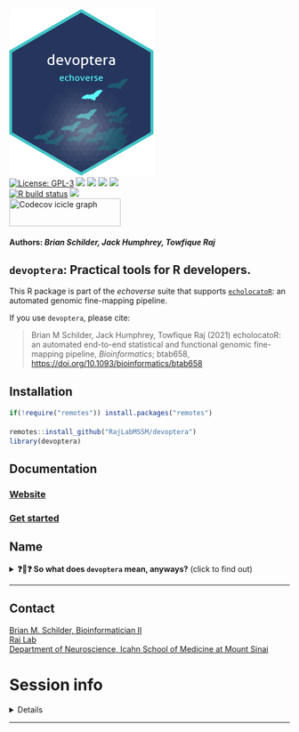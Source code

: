 <img src='https://github.com/RajLabMSSM/devoptera/raw/master/inst/hex/hex.png' title='Hex sticker for devoptera' height='300'><br>
[![License:
GPL-3](https://img.shields.io/badge/license-GPL--3-blue.svg)](https://cran.r-project.org/web/licenses/GPL-3)
[![](https://img.shields.io/badge/doi-10.1093/bioinformatics/btab658-blue.svg)](https://doi.org/10.1093/bioinformatics/btab658)
[![](https://img.shields.io/badge/devel%20version-0.99.0-black.svg)](https://github.com/RajLabMSSM/devoptera)
[![](https://img.shields.io/github/languages/code-size/RajLabMSSM/devoptera.svg)](https://github.com/RajLabMSSM/devoptera)
[![](https://img.shields.io/github/last-commit/RajLabMSSM/devoptera.svg)](https://github.com/RajLabMSSM/devoptera/commits/master)
<br> [![R build
status](https://github.com/RajLabMSSM/devoptera/workflows/rworkflows/badge.svg)](https://github.com/RajLabMSSM/devoptera/actions)
[![](https://codecov.io/gh/RajLabMSSM/devoptera/branch/master/graph/badge.svg)](https://codecov.io/gh/RajLabMSSM/devoptera)
<br>
<a href='https://app.codecov.io/gh/RajLabMSSM/devoptera/tree/master' target='_blank'><img src='https://codecov.io/gh/RajLabMSSM/devoptera/branch/master/graphs/icicle.svg' title='Codecov icicle graph' width='200' height='50' style='vertical-align: top;'></a>  
<h4>  
Authors: <i>Brian Schilder, Jack Humphrey, Towfique Raj</i>  
</h4>

## `devoptera`: Practical tools for R developers.

This R package is part of the *echoverse* suite that supports
[`echolocatoR`](https://github.com/RajLabMSSM/echolocatoR): an automated
genomic fine-mapping pipeline.

If you use `devoptera`, please cite:

> Brian M Schilder, Jack Humphrey, Towfique Raj (2021) echolocatoR: an
> automated end-to-end statistical and functional genomic fine-mapping
> pipeline, *Bioinformatics*; btab658,
> <https://doi.org/10.1093/bioinformatics/btab658>

## Installation

``` r
if(!require("remotes")) install.packages("remotes")

remotes::install_github("RajLabMSSM/devoptera")
library(devoptera)
```

## Documentation

### [Website](https://rajlabmssm.github.io/devoptera)

### [Get started](https://rajlabmssm.github.io/devoptera/articles/devoptera)

## Name

<details>
<summary>
<strong>❓🦇❓ So what does <code>devoptera</code> mean,
anyways?</strong> (click to find out)
</summary>

[**DevOps**](https://en.wikipedia.org/wiki/DevOps) is a software
engineering methodology that is itself an amalgam of software
**Dev**lopment and IT **Op**eration**s**.

**Chiroptera** is a the name of the phylogenetic order to which bats
belong. `devoptera` is part of the broader *echoverse* suite that
supports [`echolocatoR`](https://github.com/RajLabMSSM/echolocatoR), and
`echolocatoR` is an R package that facilitates fine-mapping to pinpoint
causal genetic variants underlying complex traits.

You know, like bats do (kind of). :cricket::wavy_dash::bat:
</details>
<hr>

## Contact

<a href="https://bschilder.github.io/BMSchilder/" target="_blank">Brian
M. Schilder, Bioinformatician II</a>  
<a href="https://rajlab.org" target="_blank">Raj Lab</a>  
<a href="https://icahn.mssm.edu/about/departments/neuroscience" target="_blank">Department
of Neuroscience, Icahn School of Medicine at Mount Sinai</a>

# Session info

<details>

``` r
devoptera::session_info()
```

    ## ─ Session info ───────────────────────────────────────────────────────────────
    ##  setting  value
    ##  version  R version 4.2.1 (2022-06-23)
    ##  os       macOS Big Sur ... 10.16
    ##  system   x86_64, darwin17.0
    ##  ui       X11
    ##  language (EN)
    ##  collate  en_US.UTF-8
    ##  ctype    en_US.UTF-8
    ##  tz       Europe/London
    ##  date     2023-03-08
    ##  pandoc   3.1 @ /usr/local/bin/ (via rmarkdown)
    ## 
    ## ─ Packages ───────────────────────────────────────────────────────────────────
    ##  package      * version   date (UTC) lib source
    ##  badger         0.2.3     2023-01-28 [1] CRAN (R 4.2.0)
    ##  Biobase        2.58.0    2022-11-01 [1] Bioconductor
    ##  BiocCheck      1.34.2    2022-11-17 [1] Bioconductor
    ##  BiocGenerics   0.44.0    2022-11-01 [1] Bioconductor
    ##  BiocManager    1.30.20   2023-02-24 [1] CRAN (R 4.2.0)
    ##  biocViews      1.66.2    2022-12-22 [1] Bioconductor
    ##  bitops         1.0-7     2021-04-24 [1] CRAN (R 4.2.0)
    ##  cachem         1.0.6     2021-08-19 [1] CRAN (R 4.2.0)
    ##  callr          3.7.3     2022-11-02 [1] CRAN (R 4.2.0)
    ##  cli            3.6.0     2023-01-09 [1] CRAN (R 4.2.0)
    ##  codetools      0.2-19    2023-02-01 [1] CRAN (R 4.2.0)
    ##  colorspace     2.1-0     2023-01-23 [1] CRAN (R 4.2.1)
    ##  crayon         1.5.2     2022-09-29 [1] CRAN (R 4.2.0)
    ##  data.table     1.14.8    2023-02-17 [1] CRAN (R 4.2.0)
    ##  desc           1.4.2     2022-09-08 [1] CRAN (R 4.2.1)
    ##  devoptera      0.99.0    2023-03-08 [1] Bioconductor
    ##  devtools       2.4.5     2022-10-11 [1] CRAN (R 4.2.0)
    ##  digest         0.6.31    2022-12-11 [1] CRAN (R 4.2.0)
    ##  dlstats        0.1.6     2022-12-14 [1] Github (GuangchuangYu/dlstats@dc0d72b)
    ##  dplyr          1.1.0     2023-01-29 [1] CRAN (R 4.2.1)
    ##  ellipsis       0.3.2     2021-04-29 [1] CRAN (R 4.2.0)
    ##  evaluate       0.20      2023-01-17 [1] CRAN (R 4.2.1)
    ##  fansi          1.0.4     2023-01-22 [1] CRAN (R 4.2.1)
    ##  fastmap        1.1.0     2021-01-25 [1] CRAN (R 4.2.0)
    ##  fs             1.6.1     2023-02-06 [1] CRAN (R 4.2.0)
    ##  generics       0.1.3     2022-07-05 [1] CRAN (R 4.2.0)
    ##  ggplot2        3.4.1     2023-02-10 [1] CRAN (R 4.2.0)
    ##  glue           1.6.2     2022-02-24 [1] CRAN (R 4.2.0)
    ##  graph          1.76.0    2022-11-01 [1] Bioconductor
    ##  gtable         0.3.1     2022-09-01 [1] CRAN (R 4.2.0)
    ##  here           1.0.1     2020-12-13 [1] CRAN (R 4.2.0)
    ##  htmltools      0.5.4     2022-12-07 [1] CRAN (R 4.2.0)
    ##  htmlwidgets    1.6.1     2023-01-07 [1] CRAN (R 4.2.0)
    ##  httpuv         1.6.9     2023-02-14 [1] CRAN (R 4.2.1)
    ##  httr           1.4.4     2022-08-17 [1] CRAN (R 4.2.0)
    ##  jsonlite       1.8.4     2022-12-06 [1] CRAN (R 4.2.0)
    ##  knitr          1.42      2023-01-25 [1] CRAN (R 4.2.1)
    ##  later          1.3.0     2021-08-18 [1] CRAN (R 4.2.0)
    ##  lifecycle      1.0.3     2022-10-07 [1] CRAN (R 4.2.0)
    ##  magrittr       2.0.3     2022-03-30 [1] CRAN (R 4.2.0)
    ##  memoise        2.0.1     2021-11-26 [1] CRAN (R 4.2.0)
    ##  mime           0.12      2021-09-28 [1] CRAN (R 4.2.0)
    ##  miniUI         0.1.1.1   2018-05-18 [1] CRAN (R 4.2.0)
    ##  munsell        0.5.0     2018-06-12 [1] CRAN (R 4.2.0)
    ##  pillar         1.8.1     2022-08-19 [1] CRAN (R 4.2.0)
    ##  pkgbuild       1.4.0     2022-11-27 [1] CRAN (R 4.2.0)
    ##  pkgconfig      2.0.3     2019-09-22 [1] CRAN (R 4.2.0)
    ##  pkgload        1.3.2     2022-11-16 [1] CRAN (R 4.2.0)
    ##  prettyunits    1.1.1     2020-01-24 [1] CRAN (R 4.2.0)
    ##  processx       3.8.0     2022-10-26 [1] CRAN (R 4.2.0)
    ##  profvis        0.3.7     2020-11-02 [1] CRAN (R 4.2.0)
    ##  promises       1.2.0.1   2021-02-11 [1] CRAN (R 4.2.0)
    ##  ps             1.7.2     2022-10-26 [1] CRAN (R 4.2.0)
    ##  purrr          1.0.1     2023-01-10 [1] CRAN (R 4.2.0)
    ##  R6             2.5.1     2021-08-19 [1] CRAN (R 4.2.0)
    ##  RBGL           1.74.0    2022-11-01 [1] Bioconductor
    ##  RColorBrewer   1.1-3     2022-04-03 [1] CRAN (R 4.2.0)
    ##  Rcpp           1.0.10    2023-01-22 [1] CRAN (R 4.2.1)
    ##  RCurl          1.98-1.10 2023-01-27 [1] CRAN (R 4.2.0)
    ##  remotes        2.4.2     2021-11-30 [1] CRAN (R 4.2.0)
    ##  renv           0.17.0    2023-03-02 [1] CRAN (R 4.2.0)
    ##  rlang          1.0.6     2022-09-24 [1] CRAN (R 4.2.0)
    ##  rmarkdown      2.20.1    2023-02-16 [1] Github (rstudio/rmarkdown@a75dc37)
    ##  rprojroot      2.0.3     2022-04-02 [1] CRAN (R 4.2.0)
    ##  rstudioapi     0.14      2022-08-22 [1] CRAN (R 4.2.0)
    ##  RUnit          0.4.32    2018-05-18 [1] CRAN (R 4.2.0)
    ##  rvcheck        0.2.1     2021-10-22 [1] CRAN (R 4.2.0)
    ##  rworkflows     0.99.7    2023-03-07 [1] Bioconductor
    ##  scales         1.2.1     2022-08-20 [1] CRAN (R 4.2.0)
    ##  sessioninfo    1.2.2     2021-12-06 [1] CRAN (R 4.2.0)
    ##  shiny          1.7.4     2022-12-15 [1] CRAN (R 4.2.1)
    ##  stringdist     0.9.10    2022-11-07 [1] CRAN (R 4.2.1)
    ##  stringi        1.7.12    2023-01-11 [1] CRAN (R 4.2.0)
    ##  stringr        1.5.0     2022-12-02 [1] CRAN (R 4.2.0)
    ##  tibble         3.1.8     2022-07-22 [1] CRAN (R 4.2.0)
    ##  tidyselect     1.2.0     2022-10-10 [1] CRAN (R 4.2.0)
    ##  urlchecker     1.0.1     2021-11-30 [1] CRAN (R 4.2.0)
    ##  usethis        2.1.6     2022-05-25 [1] CRAN (R 4.2.0)
    ##  utf8           1.2.3     2023-01-31 [1] CRAN (R 4.2.1)
    ##  vctrs          0.5.2     2023-01-23 [1] CRAN (R 4.2.1)
    ##  xfun           0.37      2023-01-31 [1] CRAN (R 4.2.1)
    ##  XML            3.99-0.13 2022-12-04 [1] CRAN (R 4.2.0)
    ##  xtable         1.8-4     2019-04-21 [1] CRAN (R 4.2.0)
    ##  yaml           2.3.7     2023-01-23 [1] CRAN (R 4.2.1)
    ##  yulab.utils    0.0.6     2022-12-20 [1] CRAN (R 4.2.1)
    ## 
    ##  [1] /Library/Frameworks/R.framework/Versions/4.2/Resources/library
    ## 
    ## ──────────────────────────────────────────────────────────────────────────────

</details>
<hr>
